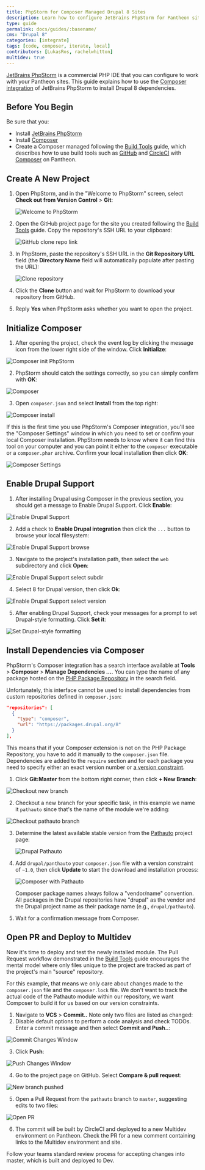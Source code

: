 ```yaml
---
title: PhpStorm for Composer Managed Drupal 8 Sites
description: Learn how to configure JetBrains PhpStorm for Pantheon sites managed with Composer using a GitHub Pull Request workflow.
type: guide
permalink: docs/guides/:basename/
cms: "Drupal 8"
categories: [integrate]
tags: [code, composer, iterate, local]
contributors: [LukasRos, rachelwhitton]
multidev: true
---
```

[JetBrains PhpStorm](https://www.jetbrains.com/phpstorm/) is a commercial PHP IDE that you can configure to work with your Pantheon sites. This guide explains how to use the [Composer integration](https://confluence.jetbrains.com/display/PhpStorm/Composer+Support+in+PhpStorm) of JetBrains PhpStorm to install Drupal 8 dependencies.

## Before You Begin
Be sure that you:

* Install [JetBrains PhpStorm](https://www.jetbrains.com/phpstorm/)
* Install [Composer](https://getcomposer.org/)
* Create a Composer managed following the [Build Tools](/guides/build-tools) guide, which describes how to use build tools such as [GitHub](https://github.com/) and [CircleCI](https://circleci.com/) with [Composer](/composer) on Pantheon.

## Create A New Project

1. Open PhpStorm, and in the "Welcome to PhpStorm" screen, select **Check out from Version Control** > **Git**:

   ![Welcome to PhpStorm](../../images/integrations/phpstorm/phpstorm-welcome.png)

2. Open the GitHub project page for the site you created following the [Build Tools](/guides/build-tools) guide. Copy the repository's SSH URL to your clipboard:

    ![GitHub clone repo link](../../images/terminus-plugin-install-git.png)

3. In PhpStorm, paste the repository's SSH URL in the **Git Repository URL** field (the **Directory Name** field will automatically populate after pasting the URL):

   ![Clone repository](../../images/integrations/phpstorm/clone-dialogue.png)

4. Click the **Clone** button and wait for PhpStorm to download your repository from GitHub.
5. Reply **Yes** when PhpStorm asks whether you want to open the project.

## Initialize Composer
1. After opening the project, check the event log by clicking the message icon from the lower right side of the window. Click **Initialize**:

  ![Composer init PhpStorm](../../images/integrations/phpstorm/initcomposer-popup.png)

2. PhpStorm should catch the settings correctly, so you can simply confirm with **OK**:

  ![Composer](../../images/integrations/phpstorm/Composer.png)

3. Open `composer.json` and select **Install** from the top right:

  ![Composer install](../../images/integrations/phpstorm/composer-install.png)

  If this is the first time you use PhpStorm's Composer integration, you'll see the "Composer Settings" window in which you need to set or confirm your local Composer installation. PhpStorm needs to know where it can find this tool on your computer and you can point it either to the `composer` executable or a `composer.phar` archive. Confirm your local installation then click **OK**:

  ![Composer Settings](../../images/integrations/phpstorm/composer-settings.png)

## Enable Drupal Support
1. After installing Drupal using Composer in the previous section, you should get a message to Enable Drupal Support. Click **Enable**:

  ![Enable Drupal Support](../../images/integrations/phpstorm/enable-drupal-support.png)

2. Add a check to **Enable Drupal integration** then click the `...` button to browse your local filesystem:

  ![Enable Drupal Support browse](../../images/integrations/phpstorm/drupal-support-popup.png)

3. Navigate to the project's installation path, then select the `web` subdirectory and click **Open**:

  ![Enable Drupal Support select subdir](../../images/integrations/phpstorm/web-subdir.png)

4. Select 8 for Drupal version, then click **Ok**:

  ![Enable Drupal Support select version](../../images/integrations/phpstorm/version-8.png)

5. After enabling Drupal Support, check your messages for a prompt to set Drupal-style formatting. Click **Set it**:

  ![Set Drupal-style formatting](../../images/integrations/phpstorm/set-drupal-styling.png)

## Install Dependencies via Composer
PhpStorm's Composer integration has a search interface available at **Tools** > **Composer** > **Manage Dependencies ...**. You can type the name of any package hosted on the [PHP Package Repository](https://packagist.org/) in the search field.

Unfortunately, this interface cannot be used to install dependencies from custom repositories defined in `composer.json`:

```json
"repositories": [
  {
    "type": "composer",
    "url": "https://packages.drupal.org/8"
  }
],
```

This means that if your Composer extension is not on the PHP Package Repository, you have to add it manually to the `composer.json` file. Dependencies are added to the `require` section and for each package you need to specify either an exact version number or [a version constraint](https://getcomposer.org/doc/articles/versions.md).

1. Click **Git:Master** from the bottom right corner, then click **+ New Branch**:

  ![Checkout new branch](../../images/integrations/phpstorm/checkout-pathauto.png)

2. Checkout a new branch for your specific task, in this example we name it `pathauto` since that's the name of the module we're adding:

  ![Checkout pathauto branch](../../images/integrations/phpstorm/new-branch-name.png)

3. Determine the latest available stable version from the [Pathauto](https://www.drupal.org/project/pathauto) project page:

   ![Drupal Pathauto](../../images/integrations/phpstorm/Pathauto___Drupal_org.png)

4. Add `drupal/panthauto` your `composer.json` file with a version constraint of `~1.0`, then click **Update** to start the download and installation process:

   ![Composer with Pathauto](../../images/integrations/phpstorm/composer-pathauto.png)

   Composer package names always follow a "vendor/name" convention. All packages in the Drupal repositories have "drupal" as the vendor and the Drupal project name as their package name (e.g., `drupal/pathauto`).

5. Wait for a confirmation message from Composer.

## Open PR and Deploy to Multidev
Now it's time to deploy and test the newly installed module. The Pull Request workflow demonstrated in the [Build Tools](/guides/build-tools) guide encourages the mental model where only files unique to the project are tracked as part of the project's main "source" repository.

For this example, that means we only care about changes made to the `composer.json` file and the `composer.lock` file. We don't want to track the actual code of the Pathauto module within our repository, we want Composer to build it for us based on our version constraints.

1. Navigate to **VCS** > **Commit..** Note only two files are listed as changed:
2. Disable default options to perform a code analysis and check TODOs. Enter a commit message and then select **Commit and Push..**:

  ![Commit Changes Window](../../images/integrations/phpstorm/commit-change.png)

3. Click **Push**:

  ![Push Changes Window](../../images/integrations/phpstorm/push.png)

4. Go to the project page on GitHub. Select **Compare & pull request**:

  ![New branch pushed](../../images/integrations/phpstorm/compare-button.png)

5. Open a Pull Request from the `pathauto` branch to `master`, suggesting edits to two files:

  ![Open PR](../../images/integrations/phpstorm/open-pr.png)

6. The commit will be built by CircleCI and deployed to a new Multidev environment on Pantheon. Check the PR for a new comment containing links to the Multidev environment and site.

Follow your teams standard review process for accepting changes into master, which is built and deployed to Dev.

